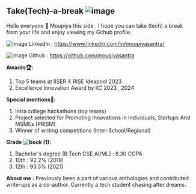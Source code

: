 ## Take(Tech)-a-break ![image](https://github.com/user-attachments/assets/d9997221-f441-4190-a5d5-88cf4d619986)

Hello everyone 👋 Moupiya this side . I hope you can take (tech) a break from your life and enjoy viewing my Github profile. 

![image](https://github.com/user-attachments/assets/36215fa7-ae0d-49c5-8bda-aa42f14022ce) LinkedIn : https://www.linkedin.com/in/moupiyasantra/

![image](https://github.com/user-attachments/assets/ff77e1db-e6c4-4fcf-af3f-31525128966e) Github : https://github.com/moupiyasantra

__Awards🏆:__ 
1. Top 5 teams at IISER X RISE Ideapool 2023
2. Excellence Innovation Award by IIC 2023 , 2024


__Special mentions🏅:__
1. Intra college hackathons (top teams) 
2. Project selected for Promoting Innovations in Individuals, Startups And MSMEs (PRISM) 
3. Winner of writing competitions (Inter-School/Regional)

__Grade ![book (1)](https://github.com/user-attachments/assets/670f8649-db3d-446d-9e8c-d9da370c4134):__ 
1. Bachelor's degree (B.Tech CSE AI/ML) : 8.30 CGPA
2. 10th : 92.2% (2019)
3. 12th : 93.5% (2021)

__About me :__ 
Previously been a part of various anthologies and contributed write-ups as a co-author. Currently a tech student chasing after dreams.

